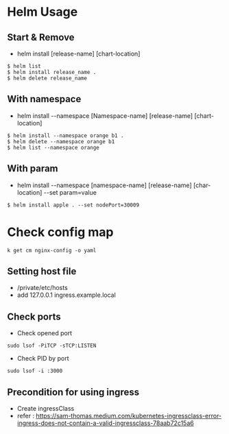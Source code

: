 # Helm Usage 
## Start & Remove 
- helm install [release-name] [chart-location]
```
$ helm list
$ helm install release_name .
$ helm delete release_name
```

## With namespace
- helm install --namespace [Namespace-name] [release-name] [chart-location]
```
$ helm install --namespace orange b1 .
$ helm delete --namespace orange b1
$ helm list --namespace orange
```

## With param
- helm install --namespace [namespace-name] [release-name] [char-location] --set param=value
```
$ helm install apple . --set nodePort=30009
```

# Check config map
```
k get cm nginx-config -o yaml
```

## Setting host file 
- /private/etc/hosts
- add 127.0.0.1 ingress.example.local


## Check ports
- Check opened port
```
sudo lsof -PiTCP -sTCP:LISTEN
```
- Check PID by port
```
sudo lsof -i :3000
```

## Precondition for using ingress
- Create ingressClass
- refer : https://sam-thomas.medium.com/kubernetes-ingressclass-error-ingress-does-not-contain-a-valid-ingressclass-78aab72c15a6
